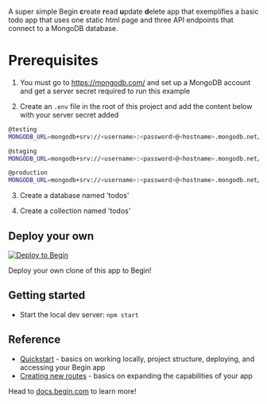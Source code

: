 A super simple Begin **c**reate **r**ead **u**pdate **d**elete app that exemplifies a basic todo app that uses one static html page and three API endpoints that connect to a MongoDB database.

# Prerequisites

1. You must go to https://mongodb.com/ and set up a MongoDB account and get a server secret required to run this example

2. Create an `.env` file in the root of this project and add the content below with your server secret added

```sh
@testing
MONGODB_URL=mongodb+srv://<username>:<password>@<hostname>.mongodb.net/<cluster>?retryWrites=true&w=majority

@staging
MONGODB_URL=mongodb+srv://<username>:<password>@<hostname>.mongodb.net/<cluster>?retryWrites=true&w=majority

@production
MONGODB_URL=mongodb+srv://<username>:<password>@<hostname>.mongodb.net/<cluster>?retryWrites=true&w=majority
```

3. Create a database named 'todos'

4. Create a collection named 'todos'


## Deploy your own

[![Deploy to Begin](https://static.begin.com/deploy-to-begin.svg)](https://begin.com/apps/create?template=https://github.com/begin-examples/node-mongodb)

Deploy your own clone of this app to Begin!

## Getting started

- Start the local dev server: `npm start`

## Reference

- [Quickstart](https://docs.begin.com/en/guides/quickstart/) - basics on working locally, project structure, deploying, and accessing your Begin app
- [Creating new routes](https://docs.begin.com/en/functions/creating-new-functions) - basics on expanding the capabilities of your app

Head to [docs.begin.com](https://docs.begin.com/) to learn more!
